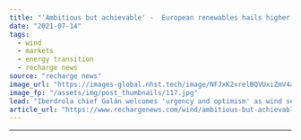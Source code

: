 ```yaml
---
title: "'Ambitious but achievable' -  European renewables hails higher EU goal"
date: "2021-07-14"
tags: 
  - wind
  - markets
  - energy transition
  - recharge news
source: "recharge news"
image_url: "https://images-global.nhst.tech/image/NFJxK2xrelBQVUxiZmV4aFk3bktnMjhBSElRMVhBUDd5Vy9QeGRzNjM0QT0=/nhst/binary/24602da9cdd6cc962795432347e818c4"
image_fp: "/assets/img/post_thumbnails/117.jpg"
lead: "Iberdrola chief Galán welcomes 'urgency and optimism' as wind sector says turbine deployments need to double to hit 40% target"
article_url: "https://www.rechargenews.com/wind/ambitious-but-achievable-european-renewables-hails-higher-eu-goal/2-1-1040244"
---
```


---

